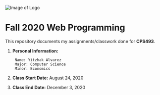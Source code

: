 ![Image of Logo](https://www.newpaltz.edu/media/identity/logos/newpaltzlogo.jpg)

# Fall 2020 Web Programming

This repository documents my assignments/classwork done for **CPS493**.

1. **Personal Information:**

        Name: Yitzhak Alvarez
        Major: Computer Science
        Minor: Economics
        
2. **Class Start Date:** August 24, 2020

3. **Class End Date:** December 3, 2020
